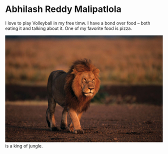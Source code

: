 # Abhilash Reddy Malipatlola

I love to play Volleyball in my free timw. I have a bond over food – both eating it and talking about it. One of my favorite food is pizza.

![Lion](https://github.com/hvrabhi/assignment2-malipatlola/blob/main/lion.jpg) is a king of jungle.